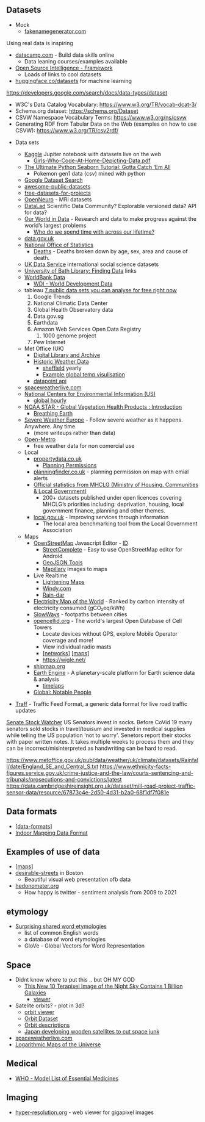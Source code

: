 Datasets
--------

* Mock
    * [fakenamegenerator.com](https://www.fakenamegenerator.com/)

Using real data is inspiring

* [datacamp.com](https://www.datacamp.com/) - Build data skills online
    * Data leaning courses/examples available
* [Open Source Intelligence - Framework](https://osintframework.com/)
    * Loads of links to cool datasets
* [huggingface.co/datasets](https://huggingface.co/datasets) for machine learning

https://developers.google.com/search/docs/data-types/dataset
- W3C's Data Catalog Vocabulary: https://www.w3.org/TR/vocab-dcat-3/
- Schema.org dataset: https://schema.org/Dataset
- CSVW Namespace Vocabulary Terms: https://www.w3.org/ns/csvw
- Generating RDF from Tabular Data on the Web (examples on how to use CSVW): https://www.w3.org/TR/csv2rdf/ 

* Data sets
    * [Kaggle](https://www.kaggle.com/) Jupiter notebook with datasets live on the web
        * [Girls-Who-Code-At-Home-Depicting-Data.pdf](https://girlswhocode.com/assets/downloads/craft-prod/downloads/Girls-Who-Code-At-Home-Depicting-Data.pdf)
    * [The Ultimate Python Seaborn Tutorial: Gotta Catch ‘Em All](https://elitedatascience.com/python-seaborn-tutorial)
        * Pokemon gen1 data (csv) mined with python
    * [Google Dataset Search](https://datasetsearch.research.google.com/)
    * [awesome-public-datasets](https://github.com/awesomedata/awesome-public-datasets)
    * [free-datasets-for-projects](https://www.dataquest.io/blog/free-datasets-for-projects/)
    * [OpenNeuro](https://openneuro.org/) - MRI datasets
    * [DataLad](https://www.datalad.org/) Scientific Data Community? Explorable versioned data? API for data?
    * [Our World in Data](https://ourworldindata.org/) - Research and data to make progress against the world’s largest problems
        * [Who do we spend time with across our lifetime?](https://ourworldindata.org/time-with-others-lifetime)
    * [data.gov.uk](https://data.gov.uk/)
    * [National Office of Statistics](https://www.ons.gov.uk/)
        * [Deaths](https://www.ons.gov.uk/peoplepopulationandcommunity/birthsdeathsandmarriages/deaths) - Deaths broken down by age, sex, area and cause of death.
    * [UK Data Service](https://www.ukdataservice.ac.uk/) international social science datasets
    * [University of Bath Library: Finding Data](https://library.bath.ac.uk/research-data/finding-data/home) links
    * [WorldBank Data](https://data.worldbank.org/)
        * [WDI - World Development Data](https://datatopics.worldbank.org/world-development-indicators/)
    * tableau [7 public data sets you can analyse for free right now](https://www.tableau.com/en-gb/learn/articles/free-public-data-sets)
        1. Google Trends
        2. National Climatic Data Center
        3. Global Health Observatory data
        4. Data.gov.sg
        5. Earthdata
        6. Amazon Web Services Open Data Registry
            1. 1000 genome project
        7. Pew Internet
    * Met Office (UK)
        * [Digital Library and Archive](https://digital.nmla.metoffice.gov.uk/)
        * [Historic Weather Data](https://www.metoffice.gov.uk/climate/uk/data)
            * [sheffield](https://www.metoffice.gov.uk/pub/data/weather/uk/climate/stationdata/sheffielddata.txt) yearly
            * [Example global temp visulisation](https://twitter.com/anttilip/status/1217529718938820610)
        * [datapoint api](https://www.metoffice.gov.uk/datapoint)
    * [spaceweatherlive.com](https://www.spaceweatherlive.com/)
    * [National Centers for Environmental Information (US)](https://www.ncei.noaa.gov/)
        * [global hourly](https://www.ncei.noaa.gov/data/global-hourly/)
    * [NOAA STAR - Global Vegetation Health Products : Introduction](https://www.star.nesdis.noaa.gov/smcd/emb/vci/VH/index.php)
        * [Breathing Earth](http://www.p01.org/breathing_earth/)
    * [Severe Weather Europe](https://www.severe-weather.eu/) - Follow severe weather as it happens. Anywhere. Any time
        * (more writeups rather than data)
    * [Open-Metro](https://open-meteo.com/en/docs)
        * free weather data for non comercial use
    * Local
        * [propertydata.co.uk](https://propertydata.co.uk/)
            * [Planning Permissions](https://propertydata.co.uk/api/documentation/planning)
        * [planningfinder.co.uk](https://www.planningfinder.co.uk/) - planning permission on map with emial alerts
        * [Official statistics from MHCLG (Ministry of Housing, Communities & Local Government)](https://opendatacommunities.org/)
            * 200+ datasets published under open licences covering MHCLG’s priorities including: deprivation, housing, local government finance, planning and other themes.
        * [local.gov.uk](https://lginform.local.gov.uk/dataAndReports/explorer) -  Improving services through information 
            * The local area benchmarking tool from the Local Government Association
    * Maps
        * [OpenStreetMap](https://www.openstreetmap.org) Javascript Editor - [ID](https://wiki.openstreetmap.org/wiki/ID)
            * [StreetComplete](https://github.com/streetcomplete/StreetComplete) - Easy to use OpenStreetMap editor for Android 
            * [GeoJSON Tools](https://geoman.io/)
            * [Mapillary](https://www.mapillary.com/) Images to maps
        * Live Realtime
            * [Lightening Maps](https://www.lightningmaps.org/)
            * [Windy.com](https://www.windy.com/)
            * [Rain-dar](https://meteoradar.co.uk/realtime-rainradar)
        * [Electricity Map of the World](https://www.electricitymap.org/) - Ranked by carbon intensity of electricity consumed (gCO₂eq/kWh)
        * [SlowWays](https://slowways.uk/) - footpaths between cities
        * [opencellid.org](https://www.opencellid.org/) - The world's largest Open Database of Cell Towers
            * Locate devices without GPS, explore Mobile Operator coverage and more!
            * View individual radio masts
            * [[networks]] [[maps]]
            * https://wigle.net/
        * [shipmap.org](https://www.shipmap.org/)
        * [Earth Engine](https://earthengine.google.com/) - A planetary-scale platform for Earth science data & analysis
            * [timelaps](https://earthengine.google.com/timelapse/)
        * [Global: Notable People](https://tjukanovt.github.io/notable-people)

* [Traff](https://gitlab.com/traffxml) - Traffic Feed Format, a generic data format for live road traffic updates


[Senate Stock Watcher](https://senatestockwatcher.com/) US Senators invest in socks. Before CoVid 19 many senators sold stocks in travel/touisum and invested in medical supplies while telling the US population 'not to worry'. Senetors report their stocks with paper written notes. It takes multiple weeks to process them and they can be incorrect/misinterpreted as handwriting can be hard to read.

https://www.metoffice.gov.uk/pub/data/weather/uk/climate/datasets/Rainfall/date/England_SE_and_Central_S.txt
https://www.ethnicity-facts-figures.service.gov.uk/crime-justice-and-the-law/courts-sentencing-and-tribunals/prosecutions-and-convictions/latest
https://data.cambridgeshireinsight.org.uk/dataset/mill-road-project-traffic-sensor-data/resource/67873c4e-2d50-4d31-b2a0-68f1df7f081e



Data formats
------------
* [[data-formats]]
* [Indoor Mapping Data Format](https://register.apple.com/resources/imdf/)

Examples of use of data
-----------------------
* [[maps]]
* [desirable-streets](https://senseable.mit.edu/desirable-streets/) in Boston
    * Beautiful visual web presentation ofb data
* [hedonometer.org](https://hedonometer.org/)
    * How happy is twitter - sentiment analysis from 2009 to 2021

etymology
---------

* [Surprising shared word etymologies](https://www.danielde.dev/blog/surprising-shared-word-etymologies/)
    * list of common English words
    * a database of word etymologies
    * GloVe - Global Vectors for Word Representation

Space
-----

* Didnt know where to put this .. but OH MY GOD
    * [This New 10 Terapixel Image of the Night Sky Contains 1 Billion Galaxies](https://kottke.org/21/02/10-terapixel-image-of-the-night-sky)
        * [viewer](https://viewer.legacysurvey.org/#IC%202442)
* Satelite orbits? - plot in 3d?
    * [orbit viewer](http://stuffin.space/)
    * [Orbit Dataset](https://www.ucsusa.org/resources/satellite-database)
    * [Orbit descriptions](https://earthobservatory.nasa.gov/features/OrbitsCatalog)
    * [Japan developing wooden satellites to cut space junk](https://www.bbc.co.uk/news/business-55463366)
* [spaceweatherlive.com](https://www.spaceweatherlive.com/)
* [Logarithmic Maps of the Universe](https://www.astro.princeton.edu/universe/)

Medical
-------

* [WHO - Model List of Essential Medicines](https://list.essentialmeds.org/)


Imaging
-------

* [hyper-resolution.org](https://hyper-resolution.org/) - web viewer for gigapixel images

[//begin]: # "Autogenerated link references for markdown compatibility"
[networks]: networks.md "Networks"
[maps]: maps.md "Maps"
[data-formats]: data-formats.md "Data Formats"
[//end]: # "Autogenerated link references"